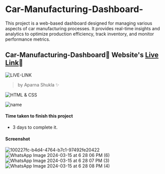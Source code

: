 # Car-Manufacturing-Dashboard-
This project is a web-based dashboard designed for managing various aspects of car manufacturing processes. It provides real-time insights and analytics to optimize production efficiency, track inventory, and monitor performance metrics.

##  Car-Manufacturing-Dashboard🚀 Website's [Live Link](https://<aparnashukla2509>.github.io/<Car-Manufacturing-Dashboard>/about/contact-us.html.)🔗


![LIVE-LINK](https://img.shields.io/badge/LIVELINK-blue)

>by Aparna Shukla ✨


![HTML & CSS](https://img.shields.io/badge/HTML-CSS-orange)

![name](https://img.shields.io/badge/APARNA--SHUKLA-CSE)




#### Time taken to finish this project

-   3 days to complete it.
  
#### Screenshot
![100227fc-b4d4-4764-b7c1-97492fe20422](https://github.com/AparnaShukla2509/Car-Manufacturing-Dashboard-/assets/132578968/f16ca68c-492e-449e-895f-83a7bbc76d84)
![WhatsApp Image 2024-03-15 at 6 28 06 PM (6)](https://github.com/AparnaShukla2509/Car-Manufacturing-Dashboard-/assets/132578968/08bfceea-3f75-404d-964b-ee76300a4b3b)
![WhatsApp Image 2024-03-15 at 6 28 07 PM (3)](https://github.com/AparnaShukla2509/Car-Manufacturing-Dashboard-/assets/132578968/7ea4cd3a-14ac-4257-b853-04e0197e83cf)
![WhatsApp Image 2024-03-15 at 6 28 08 PM (4)](https://github.com/AparnaShukla2509/Car-Manufacturing-Dashboard-/assets/132578968/67cc71e0-0019-443a-9045-ee84a3505482)






  

